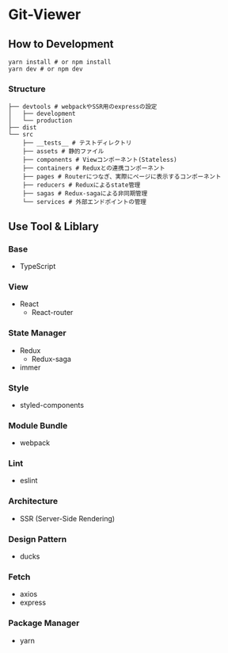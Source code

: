 # Git-Viewer

## How to Development
```shell
yarn install # or npm install
yarn dev # or npm dev
```

### Structure
```shell
├── devtools # webpackやSSR用のexpressの設定
│   ├── development
│   └── production
├── dist
└── src
    ├── __tests__ # テストディレクトリ
    ├── assets # 静的ファイル
    ├── components # Viewコンポーネント(Stateless)
    ├── containers # Reduxとの連携コンポーネント
    ├── pages # Routerにつなぎ、実際にページに表示するコンポーネント
    ├── reducers # Reduxによるstate管理
    ├── sagas # Redux-sagaによる非同期管理
    └── services # 外部エンドポイントの管理
```
## Use Tool & Liblary
### Base
- TypeScript
### View
- React
    - React-router
### State Manager
- Redux
    - Redux-saga
- immer
### Style
- styled-components
### Module Bundle
- webpack
### Lint
- eslint
### Architecture
- SSR (Server-Side Rendering)
### Design Pattern
- ducks
### Fetch
- axios
- express
### Package Manager
- yarn